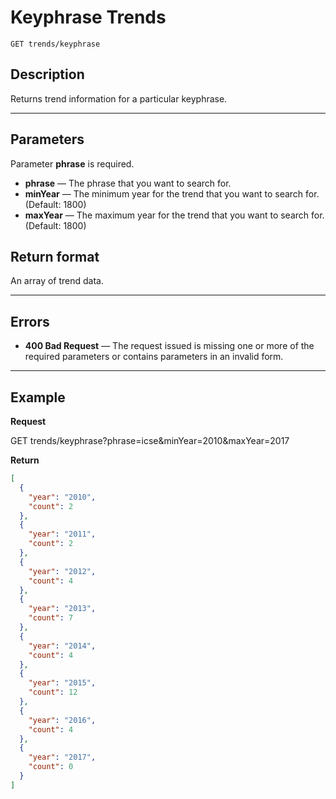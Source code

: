 # Keyphrase Trends

    GET trends/keyphrase

## Description
Returns trend information for a particular keyphrase.

***

## Parameters
Parameter **phrase** is required.

- **phrase** — The phrase that you want to search for.
- **minYear** — The minimum year for the trend that you want to search for. (Default: 1800)
- **maxYear** — The maximum year for the trend that you want to search for. (Default: 1800)

## Return format
An array of trend data.

***

## Errors
- **400 Bad Request** — The request issued is missing one or more of the required parameters or contains parameters in an invalid form.


***

## Example
**Request**

  GET trends/keyphrase?phrase=icse&minYear=2010&maxYear=2017

**Return**
``` json
[
  {
    "year": "2010",
    "count": 2
  },
  {
    "year": "2011",
    "count": 2
  },
  {
    "year": "2012",
    "count": 4
  },
  {
    "year": "2013",
    "count": 7
  },
  {
    "year": "2014",
    "count": 4
  },
  {
    "year": "2015",
    "count": 12
  },
  {
    "year": "2016",
    "count": 4
  },
  {
    "year": "2017",
    "count": 0
  }
]
```
